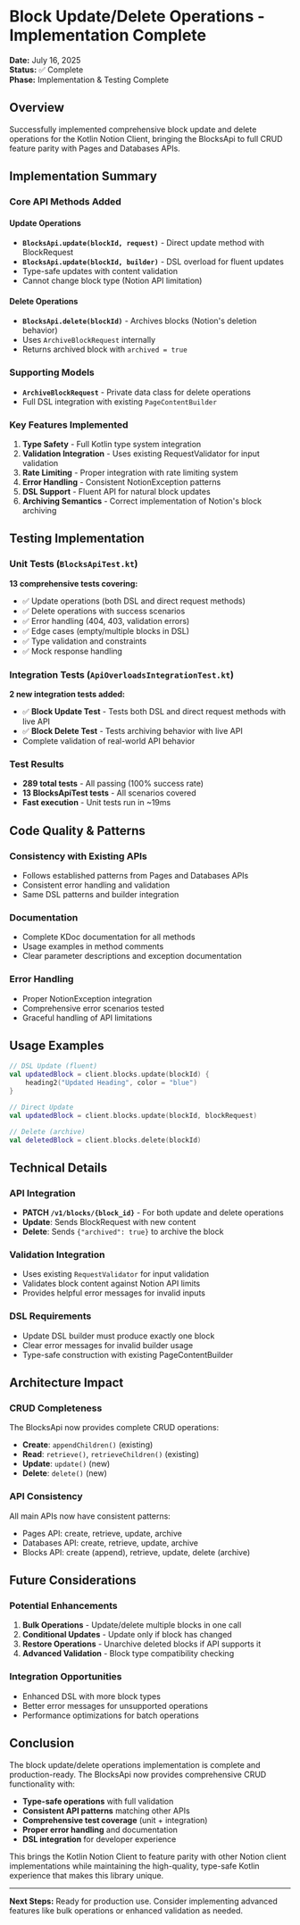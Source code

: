 # Block Update/Delete Operations - Implementation Complete

**Date:** July 16, 2025  
**Status:** ✅ Complete  
**Phase:** Implementation & Testing Complete  

## Overview

Successfully implemented comprehensive block update and delete operations for the Kotlin Notion Client, bringing the BlocksApi to full CRUD feature parity with Pages and Databases APIs.

## Implementation Summary

### Core API Methods Added

#### Update Operations
- **`BlocksApi.update(blockId, request)`** - Direct update method with BlockRequest
- **`BlocksApi.update(blockId, builder)`** - DSL overload for fluent updates
- Type-safe updates with content validation
- Cannot change block type (Notion API limitation)

#### Delete Operations  
- **`BlocksApi.delete(blockId)`** - Archives blocks (Notion's deletion behavior)
- Uses `ArchiveBlockRequest` internally
- Returns archived block with `archived = true`

### Supporting Models
- **`ArchiveBlockRequest`** - Private data class for delete operations
- Full DSL integration with existing `PageContentBuilder`

### Key Features Implemented

1. **Type Safety** - Full Kotlin type system integration
2. **Validation Integration** - Uses existing RequestValidator for input validation
3. **Rate Limiting** - Proper integration with rate limiting system
4. **Error Handling** - Consistent NotionException patterns
5. **DSL Support** - Fluent API for natural block updates
6. **Archiving Semantics** - Correct implementation of Notion's block archiving

## Testing Implementation

### Unit Tests (`BlocksApiTest.kt`)
**13 comprehensive tests covering:**
- ✅ Update operations (both DSL and direct request methods)
- ✅ Delete operations with success scenarios
- ✅ Error handling (404, 403, validation errors)
- ✅ Edge cases (empty/multiple blocks in DSL)
- ✅ Type validation and constraints
- ✅ Mock response handling

### Integration Tests (`ApiOverloadsIntegrationTest.kt`)
**2 new integration tests added:**
- ✅ **Block Update Test** - Tests both DSL and direct request methods with live API
- ✅ **Block Delete Test** - Tests archiving behavior with live API
- Complete validation of real-world API behavior

### Test Results
- **289 total tests** - All passing (100% success rate)
- **13 BlocksApiTest tests** - All scenarios covered
- **Fast execution** - Unit tests run in ~19ms

## Code Quality & Patterns

### Consistency with Existing APIs
- Follows established patterns from Pages and Databases APIs
- Consistent error handling and validation
- Same DSL patterns and builder integration

### Documentation
- Complete KDoc documentation for all methods
- Usage examples in method comments
- Clear parameter descriptions and exception documentation

### Error Handling
- Proper NotionException integration
- Comprehensive error scenarios tested
- Graceful handling of API limitations

## Usage Examples

```kotlin
// DSL Update (fluent)
val updatedBlock = client.blocks.update(blockId) {
    heading2("Updated Heading", color = "blue")
}

// Direct Update
val updatedBlock = client.blocks.update(blockId, blockRequest)

// Delete (archive)
val deletedBlock = client.blocks.delete(blockId)
```

## Technical Details

### API Integration
- **PATCH `/v1/blocks/{block_id}`** - For both update and delete operations
- **Update**: Sends BlockRequest with new content
- **Delete**: Sends `{"archived": true}` to archive the block

### Validation Integration
- Uses existing `RequestValidator` for input validation
- Validates block content against Notion API limits
- Provides helpful error messages for invalid inputs

### DSL Requirements
- Update DSL builder must produce exactly one block
- Clear error messages for invalid builder usage
- Type-safe construction with existing PageContentBuilder

## Architecture Impact

### CRUD Completeness
The BlocksApi now provides complete CRUD operations:
- **Create**: `appendChildren()` (existing)
- **Read**: `retrieve()`, `retrieveChildren()` (existing)
- **Update**: `update()` (new)
- **Delete**: `delete()` (new)

### API Consistency
All main APIs now have consistent patterns:
- Pages API: create, retrieve, update, archive
- Databases API: create, retrieve, update, archive  
- Blocks API: create (append), retrieve, update, delete (archive)

## Future Considerations

### Potential Enhancements
1. **Bulk Operations** - Update/delete multiple blocks in one call
2. **Conditional Updates** - Update only if block has changed
3. **Restore Operations** - Unarchive deleted blocks if API supports it
4. **Advanced Validation** - Block type compatibility checking

### Integration Opportunities
- Enhanced DSL with more block types
- Better error messages for unsupported operations
- Performance optimizations for batch operations

## Conclusion

The block update/delete operations implementation is complete and production-ready. The BlocksApi now provides comprehensive CRUD functionality with:

- **Type-safe operations** with full validation
- **Consistent API patterns** matching other APIs
- **Comprehensive test coverage** (unit + integration)
- **Proper error handling** and documentation
- **DSL integration** for developer experience

This brings the Kotlin Notion Client to feature parity with other Notion client implementations while maintaining the high-quality, type-safe Kotlin experience that makes this library unique.

---

**Next Steps:** Ready for production use. Consider implementing advanced features like bulk operations or enhanced validation as needed.